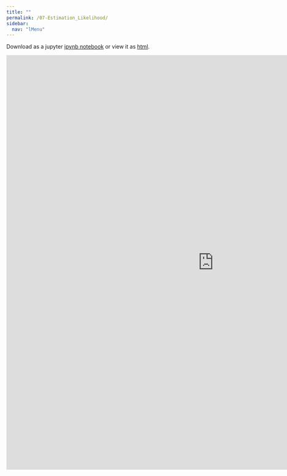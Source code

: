```yaml
---
title: ""
permalink: /07-Estimation_Likelihood/
sidebar:
  nav: "lMenu"
---
```


Download as a jupyter [ipynb notebook](https://datascience-intro.github.io/1MS041-2023/notebooks/07-Estimation_Likelihood.ipynb) or view it as [html](https://datascience-intro.github.io/1MS041-2023/notebooks/07-Estimation_Likelihood.html).

<iframe src="https://datascience-intro.github.io/1MS041-2023/notebooks/07-Estimation_Likelihood.html" width="1080" height="1080" frameborder="0"></iframe>

    